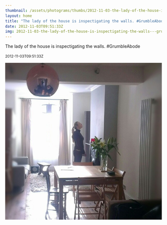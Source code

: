 ```yaml
---
thumbnail: /assets/photograms/thumbs/2012-11-03-the-lady-of-the-house-is-inspectigating-the-walls---grumbleabode.jpg
layout: home
title: "The lady of the house is inspectigating the walls. #GrumbleAbode"
date: 2012-11-03T09:51:33Z
img: 2012-11-03-the-lady-of-the-house-is-inspectigating-the-walls---grumbleabode.jpg
---
```


The lady of the house is inspectigating the walls. #GrumbleAbode

<small>2012-11-03T09:51:33Z</small>

![The lady of the house is inspectigating the walls. #GrumbleAbode](/assets/photograms/original/2012-11-03-the-lady-of-the-house-is-inspectigating-the-walls---grumbleabode.jpg)
